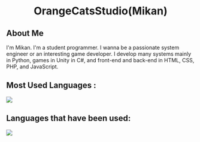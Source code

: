 <h1 align="center">OrangeCatsStudio(Mikan)</h1>

## About Me
I'm Mikan. I'm a student programmer. I wanna be a passionate system engineer or an interesting game developer. I develop many systems mainly in Python, games in Unity in C#, and front-end and back-end in HTML, CSS, PHP, and JavaScript.

## Most Used Languages :

![](https://github-readme-stats.vercel.app/api/top-langs?username=OrangeCatsStudio&show_icons=true&locale=en&layout=compact)

## Languages that have been used:

<img src="https://skillicons.dev/icons?i=html,css,js,python,php,cs,cpp" /> <br /><br />
